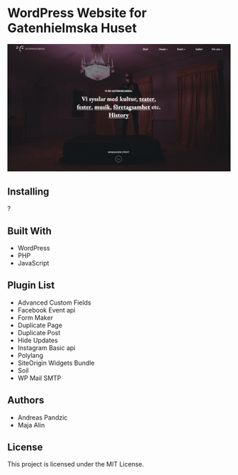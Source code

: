# WordPress Website for Gatenhielmska Huset

![Image description](readme.png)

## Installing
?

## Built With
- WordPress
- PHP
- JavaScript

## Plugin List
- Advanced Custom Fields
- Facebook Event api
- Form Maker
- Duplicate Page
- Duplicate Post
- Hide Updates
- Instagram Basic api
- Polylang
- SiteOrigin Widgets Bundle
- Soil
- WP Mail SMTP

## Authors
- Andreas Pandzic
- Maja Alin

## License
This project is licensed under the MIT License.
